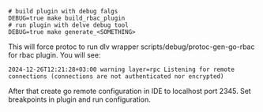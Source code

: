 ```
# build plugin with debug falgs
DEBUG=true make build_rbac_plugin
# run plugin with delve debug tool
DEBUG=true make generate_<SOMETHING>
```
This will force protoc to run dlv wrapper scripts/debug/protoc-gen-go-rbac for rbac plugin.
You will see:
```
2024-12-26T12:21:28+03:00 warning layer=rpc Listening for remote connections (connections are not authenticated nor encrypted)

```
After that create go remote configuration in IDE to localhost port 2345. Set breakpoints in plugin and run configuration.